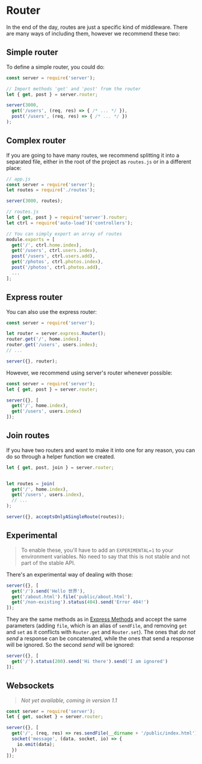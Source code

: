 # Router

In the end of the day, routes are just a specific kind of middleware. There are many ways of including them, however we recommend these two:



## Simple router

To define a simple router, you could do:

```js
const server = require('server');

// Import methods 'get' and 'post' from the router
let { get, post } = server.router;

server(3000,
  get('/users', (req, res) => { /* ... */ }),
  post('/users', (req, res) => { /* ... */ })
);
```



## Complex router

If you are going to have many routes, we recommend splitting it into a separated file, either in the root of the project as `routes.js` or in a different place:

```js
// app.js
const server = require('server');
let routes = require('./routes');

server(3000, routes);
```

```js
// routes.js
let { get, post } = require('server').router;
let ctrl = require('auto-load')('controllers');

// You can simply export an array of routes
module.exports = [
  get('/', ctrl.home.index),
  get('/users', ctrl.users.index),
  post('/users', ctrl.users.add),
  get('/photos', ctrl.photos.index),
  post('/photos', ctrl.photos.add),
  ...
];
```



## Express router

You can also use the express router:

```js
const server = require('server');

let router = server.express.Router();
router.get('/', home.index);
router.get('/users', users.index);
// ...

server({}, router);
```

However, we recommend using server's router whenever possible:

```js
const server = require('server');
let { get, post } = server.router;

server({}, [
  get('/', home.index),
  get('/users', users.index)
]);
```



## Join routes

If you have two routers and want to make it into one for any reason, you can do so through a helper function we created.

```js
let { get, post, join } = server.router;


let routes = join(
  get('/', home.index),
  get('/users', users.index),
  // ...
);

server({}, acceptsOnlyASingleRoute(routes));
```


## Experimental

> To enable these, you'll have to add an `EXPERIMENTAL=1` to your environment variables. No need to say that this is not stable and not part of the stable API.

There's an experimental way of dealing with those:

```js
server({}, [
  get('/').send('Hello 世界'),
  get('/about.html').file('public/about.html'),
  get('/non-existing').status(404).send('Error 404!')
]);
```

They are the same methods as in [Express Methods](http://expressjs.com/en/api.html#res.methods) and accept the same parameters (adding `file`, which is an alias of `sendFile`, and removing `get` and `set` as it conflicts with `Router.get` and `Router.set`). The ones that *do not send* a response can be concatenated, while the ones that send a response will be ignored. So the second *send* will be ignored:

```js
server({}, [
  get('/').status(200).send('Hi there').send('I am ignored')
]);
```



## Websockets

> *Not yet available, coming in version 1.1*

```js
const server = require('server');
let { get, socket } = server.router;

server({}, [
  get('/', (req, res) => res.sendFile(__dirname + '/public/index.html')),
  socket('message', (data, socket, io) => {
    io.emit(data);
  })
]);
```
